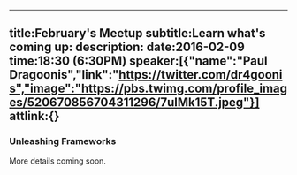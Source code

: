 ----
title:February's Meetup
subtitle:Learn what's coming up:
description:
date:2016-02-09
time:18:30 (6:30PM)
speaker:[{"name":"Paul Dragoonis","link":"https://twitter.com/dr4goonis","image":"https://pbs.twimg.com/profile_images/520670856704311296/7ulMk15T.jpeg"}]
attlink:{}
----

### Unleashing Frameworks

More details coming soon.


[1]: https://www.jetbrains.com/
[2]: http://www.glynnbird.com/

